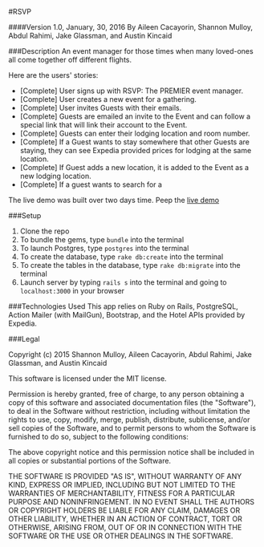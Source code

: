 #RSVP

####Version 1.0, January, 30, 2016
By Aileen Cacayorin, Shannon Mulloy, Abdul Rahimi, Jake Glassman, and Austin Kincaid

###Description
An event manager for those times when many loved-ones all come together off different flights.

Here are the users' stories:
* [Complete] User signs up with RSVP: The PREMIER event manager.
* [Complete] User creates a new event for a gathering.
* [Complete] User invites Guests with their emails.
* [Complete] Guests are emailed an invite to the Event and can follow a special link that will link their account to the Event.
* [Complete] Guests can enter their lodging location and room number.
* [Complete] If a Guest wants to stay somewhere that other Guests are staying, they can see Expedia provided prices for lodging at the same location.
* [Complete] If Guest adds a new location, it is added to the Event as a new lodging location.
* [Complete] If a guest wants to search for a

The live demo was built over two days time. Peep the [live demo](http://rsvp-list.herokuapp.com/)

###Setup
1. Clone the repo
2. To bundle the gems, type `bundle` into the terminal
3. To launch Postgres, type `postgres` into the terminal
4. To create the database, type `rake db:create` into the terminal
5. To create the tables in the database, type `rake db:migrate` into the terminal
6. Launch server by typing `rails s` into the terminal and going to `localhost:3000` in your browser

###Technologies Used
This app relies on Ruby on Rails, PostgreSQL, Action Mailer (with MailGun), Bootstrap, and the Hotel APIs provided by Expedia.

###Legal

Copyright (c) 2015 Shannon Mulloy, Aileen Cacayorin, Abdul Rahimi, Jake Glassman, and Austin Kincaid

This software is licensed under the MIT license.

Permission is hereby granted, free of charge, to any person obtaining a copy of this software and associated documentation files (the "Software"), to deal in the Software without restriction, including without limitation the rights to use, copy, modify, merge, publish, distribute, sublicense, and/or sell copies of the Software, and to permit persons to whom the Software is furnished to do so, subject to the following conditions:

The above copyright notice and this permission notice shall be included in all copies or substantial portions of the Software.

THE SOFTWARE IS PROVIDED "AS IS", WITHOUT WARRANTY OF ANY KIND, EXPRESS OR IMPLIED, INCLUDING BUT NOT LIMITED TO THE WARRANTIES OF MERCHANTABILITY, FITNESS FOR A PARTICULAR PURPOSE AND NONINFRINGEMENT. IN NO EVENT SHALL THE AUTHORS OR COPYRIGHT HOLDERS BE LIABLE FOR ANY CLAIM, DAMAGES OR OTHER LIABILITY, WHETHER IN AN ACTION OF CONTRACT, TORT OR OTHERWISE, ARISING FROM, OUT OF OR IN CONNECTION WITH THE SOFTWARE OR THE USE OR OTHER DEALINGS IN THE SOFTWARE.
